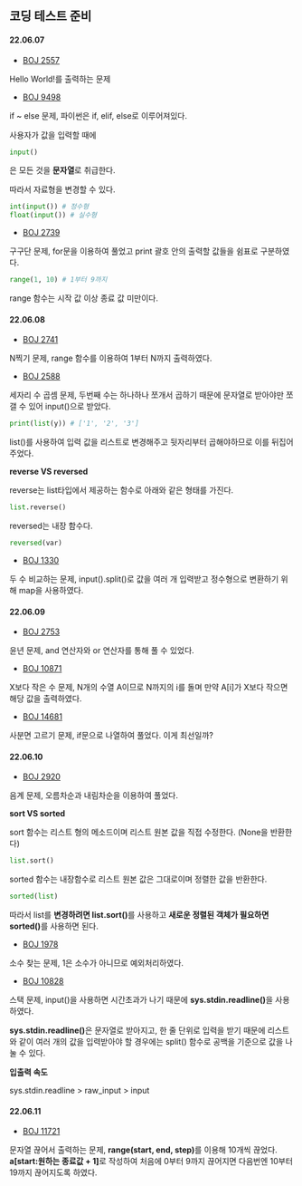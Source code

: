 ## 코딩 테스트 준비

#### 22.06.07

- [BOJ 2557](./python/2557.py)

Hello World!를 출력하는 문제

- [BOJ 9498](./python/9498.py)

if ~ else 문제, 파이썬은 if, elif, else로 이루어져있다.

사용자가 값을 입력할 때에

```python
input()
```

은 모든 것을 <b>문자열</b>로 취급한다.

따라서 자료형을 변경할 수 있다.

```python
int(input()) # 정수형
float(input()) # 실수형
```

- [BOJ 2739](./python/2739.py)

구구단 문제, for문을 이용하여 풀었고 print 괄호 안의 출력할 값들을 쉼표로 구분하였다.

```python
range(1, 10) # 1부터 9까지
```

range 함수는 시작 값 이상 종료 값 미만이다.

#### 22.06.08

- [BOJ 2741](./python/2741.py)

N찍기 문제, range 함수를 이용하여 1부터 N까지 출력하였다.

- [BOJ 2588](./python/2588.py)

세자리 수 곱셈 문제, 두번째 수는 하나하나 쪼개서 곱하기 때문에 문자열로 받아야만 쪼갤 수 있어 input()으로 받았다.

```python
print(list(y)) # ['1', '2', '3']
```

list()를 사용하여 입력 값을 리스트로 변경해주고 뒷자리부터 곱해야하므로 이를 뒤집어 주었다.

<b>reverse VS reversed</b>

reverse는 list타입에서 제공하는 함수로 아래와 같은 형태를 가진다.

```python
list.reverse()
```

reversed는 내장 함수다.

```python
reversed(var)
```

- [BOJ 1330](./python/1330.py)

두 수 비교하는 문제, input().split()로 값을 여러 개 입력받고 정수형으로 변환하기 위해 map을 사용하였다.

#### 22.06.09

- [BOJ 2753](./python/2753.py)

윤년 문제, and 연산자와 or 연산자를 통해 풀 수 있었다.

- [BOJ 10871](./python/10871.py)

X보다 작은 수 문제, N개의 수열 A이므로 N까지의 i를 돌며 만약 A[i]가 X보다 작으면 해당 값을 출력하였다.

- [BOJ 14681](./python/14681.py)

사분면 고르기 문제, if문으로 나열하여 풀었다. 이게 최선일까?

#### 22.06.10

- [BOJ 2920](./python/2920.py)

음계 문제, 오름차순과 내림차순을 이용하여 풀었다.

<b>sort VS sorted</b>

sort 함수는 리스트 형의 메소드이며 리스트 원본 값을 직접 수정한다. (None을 반환한다)

```python
list.sort()
```

sorted 함수는 내장함수로 리스트 원본 값은 그대로이며 정렬한 값을 반환한다.

```python
sorted(list)
```

따라서 list를 <b>변경하려면 list.sort()</b>를 사용하고 <b>새로운 정렬된 객체가 필요하면 sorted()</b>를 사용하면 된다.

- [BOJ 1978](./python/1978.py)

소수 찾는 문제, 1은 소수가 아니므로 예외처리하였다.

- [BOJ 10828](./python/10828.py)

스택 문제, input()을 사용하면 시간초과가 나기 때문에
<b>sys.stdin.readline()</b>을 사용하였다.

<b>sys.stdin.readline()</b>은 문자열로 받아지고, 한 줄 단위로 입력을 받기 때문에 리스트와 같이 여러 개의 값을 입력받아야 할 경우에는 split() 함수로 공백을 기준으로 값을 나눌 수 있다.

<b>입출력 속도</b>

sys.stdin.readline > raw_input > input


#### 22.06.11

- [BOJ 11721](./python/11721.py)

문자열 끊어서 출력하는 문제, <b>range(start, end, step)</b>를 이용해 10개씩 끊었다. <b>a[start:원하는 종료값 + 1]</b>로 작성하여 처음에 0부터 9까지 끊어지면 다음번엔 10부터 19까지 끊어지도록 하였다.

